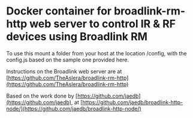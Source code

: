 # Docker container for broadlink-rm-http web server to control IR & RF devices using Broadlink RM

To use this mount a folder from your host at the location /config, with the config.js based on the sample one provided here.

Instructions on the Broadlink web server are at [https://github.com/TheAslera/broadlink-rm-http](https://github.com/TheAslera/broadlink-rm-http)

Based on the work done by [https://github.com/jaedb](https://github.com/jaedb), at [https://github.com/jaedb/broadlink-http-node/](https://github.com/jaedb/broadlink-http-node/)
